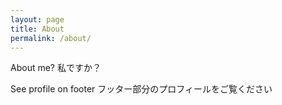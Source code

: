 ```yaml
---
layout: page
title: About
permalink: /about/
---
```


About me?
私ですか？

See profile on footer
フッター部分のプロフィールをご覧ください
